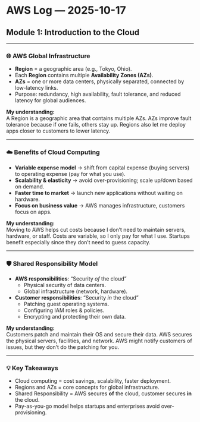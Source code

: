 # AWS Log — 2025-10-17  
## Module 1: Introduction to the Cloud  

---

### 🌐 AWS Global Infrastructure
- **Region** = a geographic area (e.g., Tokyo, Ohio).  
- Each **Region** contains multiple **Availability Zones (AZs)**.  
- **AZs** = one or more data centers, physically separated, connected by low-latency links.  
- Purpose: redundancy, high availability, fault tolerance, and reduced latency for global audiences.  

**My understanding:**  
A Region is a geographic area that contains multiple AZs. AZs improve fault tolerance because if one fails, others stay up. Regions also let me deploy apps closer to customers to lower latency.  

---

### ☁️ Benefits of Cloud Computing
- **Variable expense model** → shift from capital expense (buying servers) to operating expense (pay for what you use).  
- **Scalability & elasticity** → avoid over-provisioning; scale up/down based on demand.  
- **Faster time to market** → launch new applications without waiting on hardware.  
- **Focus on business value** → AWS manages infrastructure, customers focus on apps.  

**My understanding:**  
Moving to AWS helps cut costs because I don’t need to maintain servers, hardware, or staff. Costs are variable, so I only pay for what I use. Startups benefit especially since they don’t need to guess capacity.  

---

### 🛡 Shared Responsibility Model
- **AWS responsibilities**: “Security *of* the cloud”  
  - Physical security of data centers.  
  - Global infrastructure (network, hardware).  
- **Customer responsibilities**: “Security *in* the cloud”  
  - Patching guest operating systems.  
  - Configuring IAM roles & policies.  
  - Encrypting and protecting their own data.  

**My understanding:**  
Customers patch and maintain their OS and secure their data. AWS secures the physical servers, facilities, and network. AWS might notify customers of issues, but they don’t do the patching for you.  

---

### 💡 Key Takeaways
- Cloud computing = cost savings, scalability, faster deployment.  
- Regions and AZs = core concepts for global infrastructure.  
- Shared Responsibility = AWS secures **of** the cloud, customer secures **in** the cloud.  
- Pay-as-you-go model helps startups and enterprises avoid over-provisioning.  

